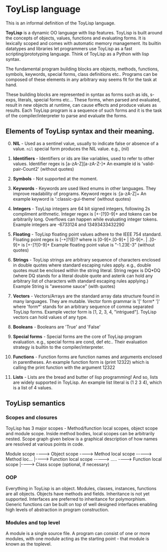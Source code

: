 # ToyLisp language

This is an informal definition of the ToyLisp language.

**ToyLisp** is a dynamic OO language with lisp features. ToyLisp is built around 
the concepts of objects, values, functions and evaluating forms. It is lexically
scoped and comes with automatic memory management. Its builtin datatypes and
libraries let programmers use ToyLisp as a fast scripting/prototyping language.
Think of ToyLisp as a Python with lisp syntax.

The fundamental program building blocks are objects, methods, functions,
symbols, keywords, special forms, class definitions etc.. Programs can be
composed of these elements in any arbitrary way seems fit for the task at hand.

These building blocks are represented in syntax as forms such as ids, s-exps,
literals, special forms etc... These forms, when parsed and evaluated, result
in new objects at runtime, can cause effects and produce values as results.
Each ToyLisp program is a sequence of such forms and it is the task of the
compiler/interpreter to parse and evaluate the forms.

##  Elements of ToyLisp syntax and their meaning. 

0.  **NIL**        - Used as a sentinel value, usually to indicate false or
    absence of a value.
    `nil` special form produces the NIL value. e.g., (nil)
    
1.  **Identifiers** - Identifiers or ids are like variables, used to refer to other
    values. Identifier regex is [a-zA-Z][a-zA-Z\-]*
    An example id is 'valid-pair-Count2' (without quotes)

2.  **Symbols**     - Not supported at the moment.

3.  **Keywords**    - Keywords are used liked enums in other languages. They
    improve readability of programs. Keyword regex is :[a-zA-Z]+
    An example keyword is ':classic-gui-theme' (without quotes)

4.  **Integers**    - ToyLisp integers are 64 bit signed integers, following 2s
    compliment arithmetic. Integer regex is [+-]?[0-9]+ and tokens can be 
    arbitrarily long. Overflows can happen while evaluating integer tokens.
    Example integers are -6733124 and 13493433432290

5.  **Floating**    - ToyLisp floating point values adhere to the IEEE 754
    standard. Floating point regex is [-+]?<middle>(E<power>)?
    where <middle> is [0-9]+\.[0-9]+ | [0-9]+\. | \.[0-9]+
    <power> is [+-]?[0-9]+
    Example floating point value is "-1.23E-3" (without quotes)

6.  **Strings**     - ToyLisp strings are arbitrary sequence of characters enclosed
    in double quotes where standard escaping rules apply. e.g., double quotes
    must be enclosed within the string literal.
    String regex is DQ*DQ (where DQ stands for a literal double quote and 
    asterik can hold any arbitrary list of characters with standard escaping
    rules applying.)
    Example String is "awesome sauce" (with quotes)

7.  **Vectors**     - Vectors/Arrays are the standard array data structure found in
    many languages. They are mutable. Vector form grammar is '[' form* ']'
    where 'form*' stands for an arbitrary sequence of comma separated ToyLisp
    forms. Example vector form is [1, 2, 3, 4, "intrigued"]. ToyLisp vectors
    can hold values of any type.

8.  **Booleans**    - Booleans are 'True' and 'False'

9.  **Special forms**   - Special forms are the core of ToyLisp program evaluation.
    e.g., special forms are cond, def etc.. Their evaluation strategy is
    builtin to the compiler/interpreter.

10. **Functions**  - Function forms are function names and arguments enclosed in
    parentheses. An example function form is (print 12322) which is calling the
    print function with the argument 12322

11. **Lists** - Lists are the bread and butter of lisp programming! And so,
    lists are widely supported in ToyLisp. An example list literal is 
    (1 2 3 4), which is a list of 4 values.

## ToyLisp semantics

### Scopes and closures

ToyLisp has 3 major scopes - Method/function local scopes, object scope and
module scope. Inside method bodies, local scopes can be arbitrarily nested.
Scope graph given below is a graphical description of how names are resolved at
various points in code.

Module scope ----> Object scope ----> Method local scope -----> Method loc...
            |----> Function local scope -----> ..... ----> Function local scope
            |----> Class scope (optional, if necessary)

### OOP

Everything in ToyLisp is an object. Modules, classes, instances, functions are
all objects. Objects have methods and fields. Inheritance is not yet supported.
Interfaces are preferred to inheritance for polymorphism. Generic functions can
be built on top of well designed interfaces enabling high levels of abstraction 
in program construction.

### Modules and top level

A module is a single source file. A program can consist of one or more modules,
with one module acting as the starting point - that module is known as the
toplevel.
